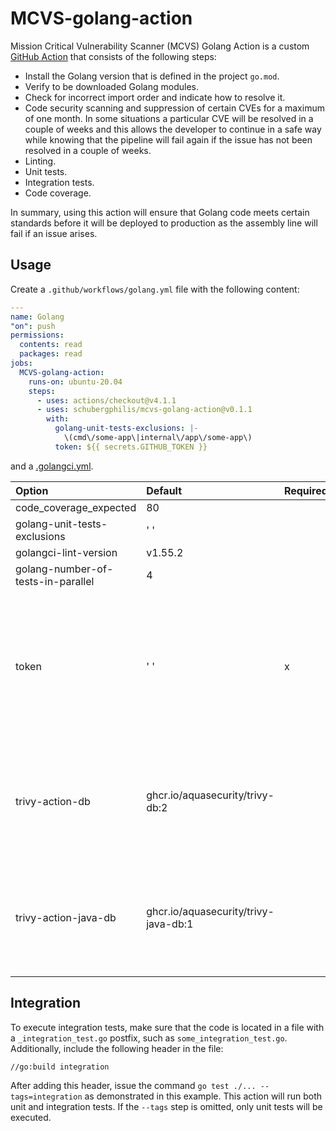 # MCVS-golang-action

Mission Critical Vulnerability Scanner (MCVS) Golang Action is a custom
[GitHub Action](https://github.com/features/actions) that consists of the
following steps:

- Install the Golang version that is defined in the project `go.mod`.
- Verify to be downloaded Golang modules.
- Check for incorrect import order and indicate how to resolve it.
- Code security scanning and suppression of certain CVEs for a maximum of one
  month. In some situations a particular CVE will be resolved in a couple of
  weeks and this allows the developer to continue in a safe way while knowing
  that the pipeline will fail again if the issue has not been resolved in a
  couple of weeks.
- Linting.
- Unit tests.
- Integration tests.
- Code coverage.

In summary, using this action will ensure that Golang code meets certain
standards before it will be deployed to production as the assembly line will
fail if an issue arises.

## Usage

Create a `.github/workflows/golang.yml` file with the following content:

```yaml
---
name: Golang
"on": push
permissions:
  contents: read
  packages: read
jobs:
  MCVS-golang-action:
    runs-on: ubuntu-20.04
    steps:
      - uses: actions/checkout@v4.1.1
      - uses: schubergphilis/mcvs-golang-action@v0.1.1
        with:
          golang-unit-tests-exclusions: |-
            \(cmd\/some-app\|internal\/app\/some-app\)
          token: ${{ secrets.GITHUB_TOKEN }}
```

and a [.golangci.yml](https://golangci-lint.run/usage/configuration/).

<!-- markdownlint-disable MD013 -->

| Option                             | Default                              | Required | Description                                                                                                      |
| :--------------------------------- | :----------------------------------- | -------- | :--------------------------------------------------------------------------------------------------------------- |
| code_coverage_expected             | 80                                   |          |                                                                                                                  |
| golang-unit-tests-exclusions       | ' '                                  |          |                                                                                                                  |
| golangci-lint-version              | v1.55.2                              |          |                                                                                                                  |
| golang-number-of-tests-in-parallel | 4                                    |          |                                                                                                                  |
| token                              | ' '                                  | x        | GitHub token that is required to push an image to the registry of the project and to pull cached Trivy DB images |
| trivy-action-db                    | ghcr.io/aquasecurity/trivy-db:2      |          | Replace this with a cached image to prevent bump into pull rate limiting issues                                  |
| trivy-action-java-db               | ghcr.io/aquasecurity/trivy-java-db:1 |          | Replace this with a cached image to prevent bump into pull rate limiting issues                                  |

<!-- markdownlint-enable MD013 -->

## Integration

To execute integration tests, make sure that the code is located in a file with
a `_integration_test.go` postfix, such as `some_integration_test.go`.
Additionally, include the following header in the file:

```bash
//go:build integration
```

After adding this header, issue the command `go test ./... --tags=integration`
as demonstrated in this example. This action will run both unit and integration
tests. If the `--tags` step is omitted, only unit tests will be executed.
